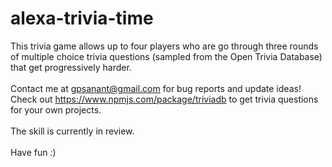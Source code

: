 # alexa-trivia-time
This trivia game allows up to four players who are go through three rounds of multiple choice trivia questions (sampled from the Open Trivia Database) that get progressively harder. 
<br><br>
Contact me at gpsanant@gmail.com for bug reports and update ideas!
Check out https://www.npmjs.com/package/triviadb to get trivia questions for your own projects.
<br><br>
The skill is currently in review.
<br><br>
Have fun :)

